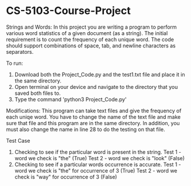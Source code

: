 # CS-5103-Course-Project

Strings and Words: In this project you are writing a program to perform various word statistics of a given document (as a string). The initial requirement is to count the frequency of each unique word. The code should support combinations of space, tab, and newline characters as separators.


To run:
1. Download both the Project_Code.py and the test1.txt file and place it in the same directory.
2. Open terminal on your device and navigate to the directory that you saved both files to.
3. Type the command 'python3 Project_Code.py'

Modifications:
This program can take text  files and give the frequency of each uniqe word. You have to change the name of the text file and make sure that file and this program are in the same directory. In addition, you must also change the name in line 28 to do the  testing on that file. 


Test Case
1. Checking to see if the particular word is present in the string.
   Test 1 - word we check is "the" (True)
   Test 2 - word we check is "look" (False)
2. Checking to see if a particular words occurrence  is accurate. 
   Test 1 - word we check is "the" for occurrence  of 3 (True)
   Test 2 - word we check is "way" for occurrence  of 3 (False)
